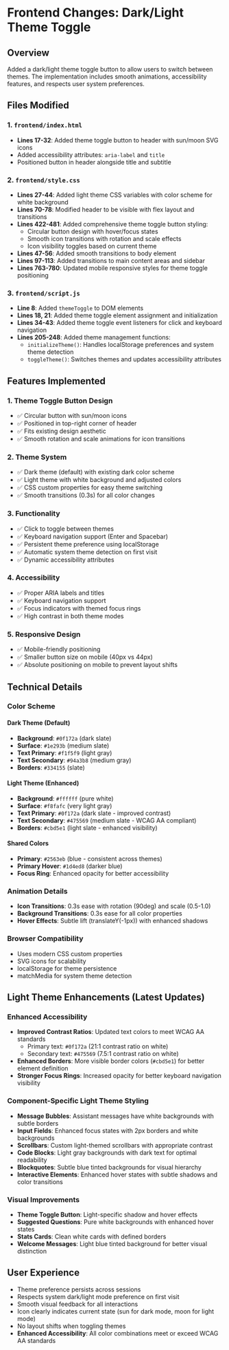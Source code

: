 # Frontend Changes: Dark/Light Theme Toggle

## Overview
Added a dark/light theme toggle button to allow users to switch between themes. The implementation includes smooth animations, accessibility features, and respects user system preferences.

## Files Modified

### 1. `frontend/index.html`
- **Lines 17-32**: Added theme toggle button to header with sun/moon SVG icons
- Added accessibility attributes: `aria-label` and `title`
- Positioned button in header alongside title and subtitle

### 2. `frontend/style.css`
- **Lines 27-44**: Added light theme CSS variables with color scheme for white background
- **Lines 70-78**: Modified header to be visible with flex layout and transitions
- **Lines 422-481**: Added comprehensive theme toggle button styling:
  - Circular button design with hover/focus states
  - Smooth icon transitions with rotation and scale effects
  - Icon visibility toggles based on current theme
- **Lines 47-56**: Added smooth transitions to body element
- **Lines 97-113**: Added transitions to main content areas and sidebar
- **Lines 763-780**: Updated mobile responsive styles for theme toggle positioning

### 3. `frontend/script.js`
- **Line 8**: Added `themeToggle` to DOM elements
- **Lines 18, 21**: Added theme toggle element assignment and initialization
- **Lines 34-43**: Added theme toggle event listeners for click and keyboard navigation
- **Lines 205-248**: Added theme management functions:
  - `initializeTheme()`: Handles localStorage preferences and system theme detection
  - `toggleTheme()`: Switches themes and updates accessibility attributes

## Features Implemented

### 1. Theme Toggle Button Design
- ✅ Circular button with sun/moon icons
- ✅ Positioned in top-right corner of header
- ✅ Fits existing design aesthetic
- ✅ Smooth rotation and scale animations for icon transitions

### 2. Theme System
- ✅ Dark theme (default) with existing dark color scheme
- ✅ Light theme with white background and adjusted colors
- ✅ CSS custom properties for easy theme switching
- ✅ Smooth transitions (0.3s) for all color changes

### 3. Functionality
- ✅ Click to toggle between themes
- ✅ Keyboard navigation support (Enter and Spacebar)
- ✅ Persistent theme preference using localStorage
- ✅ Automatic system theme detection on first visit
- ✅ Dynamic accessibility attributes

### 4. Accessibility
- ✅ Proper ARIA labels and titles
- ✅ Keyboard navigation support
- ✅ Focus indicators with themed focus rings
- ✅ High contrast in both theme modes

### 5. Responsive Design
- ✅ Mobile-friendly positioning
- ✅ Smaller button size on mobile (40px vs 44px)
- ✅ Absolute positioning on mobile to prevent layout shifts

## Technical Details

### Color Scheme

#### Dark Theme (Default)
- **Background**: `#0f172a` (dark slate)
- **Surface**: `#1e293b` (medium slate)
- **Text Primary**: `#f1f5f9` (light gray)
- **Text Secondary**: `#94a3b8` (medium gray)
- **Borders**: `#334155` (slate)

#### Light Theme (Enhanced)
- **Background**: `#ffffff` (pure white)
- **Surface**: `#f8fafc` (very light gray)
- **Text Primary**: `#0f172a` (dark slate - improved contrast)
- **Text Secondary**: `#475569` (medium slate - WCAG AA compliant)
- **Borders**: `#cbd5e1` (light slate - enhanced visibility)

#### Shared Colors
- **Primary**: `#2563eb` (blue - consistent across themes)
- **Primary Hover**: `#1d4ed8` (darker blue)
- **Focus Ring**: Enhanced opacity for better accessibility

### Animation Details
- **Icon Transitions**: 0.3s ease with rotation (90deg) and scale (0.5-1.0)
- **Background Transitions**: 0.3s ease for all color properties
- **Hover Effects**: Subtle lift (translateY(-1px)) with enhanced shadows

### Browser Compatibility
- Uses modern CSS custom properties
- SVG icons for scalability
- localStorage for theme persistence
- matchMedia for system theme detection

## Light Theme Enhancements (Latest Updates)

### Enhanced Accessibility
- **Improved Contrast Ratios**: Updated text colors to meet WCAG AA standards
  - Primary text: `#0f172a` (21:1 contrast ratio on white)
  - Secondary text: `#475569` (7.5:1 contrast ratio on white)
- **Enhanced Borders**: More visible border colors (`#cbd5e1`) for better element definition
- **Stronger Focus Rings**: Increased opacity for better keyboard navigation visibility

### Component-Specific Light Theme Styling
- **Message Bubbles**: Assistant messages have white backgrounds with subtle borders
- **Input Fields**: Enhanced focus states with 2px borders and white backgrounds
- **Scrollbars**: Custom light-themed scrollbars with appropriate contrast
- **Code Blocks**: Light gray backgrounds with dark text for optimal readability
- **Blockquotes**: Subtle blue tinted backgrounds for visual hierarchy
- **Interactive Elements**: Enhanced hover states with subtle shadows and color transitions

### Visual Improvements
- **Theme Toggle Button**: Light-specific shadow and hover effects
- **Suggested Questions**: Pure white backgrounds with enhanced hover states
- **Stats Cards**: Clean white cards with defined borders
- **Welcome Messages**: Light blue tinted background for better visual distinction

## User Experience
- Theme preference persists across sessions
- Respects system dark/light mode preference on first visit
- Smooth visual feedback for all interactions
- Icon clearly indicates current state (sun for dark mode, moon for light mode)
- No layout shifts when toggling themes
- **Enhanced Accessibility**: All color combinations meet or exceed WCAG AA standards